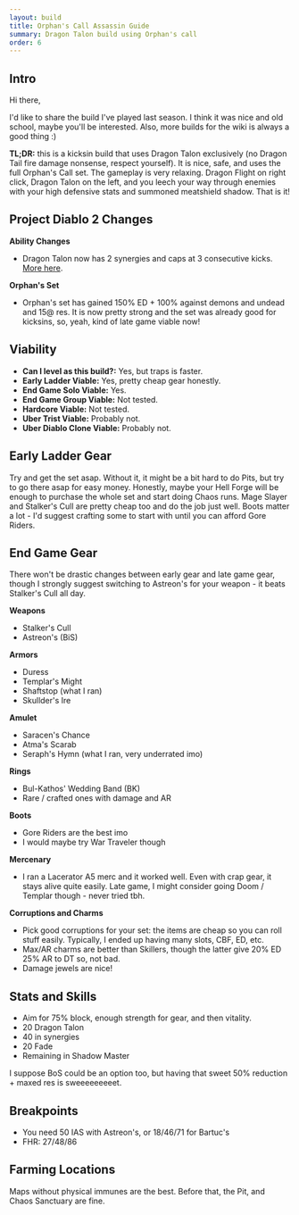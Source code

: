 ```yaml
---
layout: build
title: Orphan's Call Assassin Guide
summary: Dragon Talon build using Orphan's call
order: 6
---
```


## Intro

Hi there,

I'd like to share the build I've played last season. I think it was nice and old school, maybe you'll be interested. Also, more builds for the wiki is always a good thing :)

**TL;DR:** this is a kicksin build that uses Dragon Talon exclusively (no Dragon Tail fire damage nonsense, respect yourself). It is nice, safe, and uses the full Orphan's Call set. The gameplay is very relaxing. Dragon Flight on right click, Dragon Talon on the left, and you leech your way through enemies with your high defensive stats and summoned meatshield shadow. That is it!

## Project Diablo 2 Changes

**Ability Changes**

- Dragon Talon now has 2 synergies and caps at 3 consecutive kicks. [More here](https://wiki.projectdiablo2.com/wiki/Traps#Death_Sentry).

**Orphan's Set**

- Orphan's set has gained 150% ED + 100% against demons and undead and 15@ res. It is now pretty strong and the set was already good for kicksins, so, yeah, kind of late game viable now!

## Viability

- **Can I level as this build?:** Yes, but traps is faster.
- **Early Ladder Viable:** Yes, pretty cheap gear honestly.
- **End Game Solo Viable:** Yes.
- **End Game Group Viable:** Not tested.
- **Hardcore Viable:** Not tested.
- **Uber Trist Viable:** Probably not.
- **Uber Diablo Clone Viable:** Probably not.

## Early Ladder Gear

Try and get the set asap. Without it, it might be a bit hard to do Pits, but try to go there asap for easy money. Honestly, maybe your Hell Forge will be enough to purchase the whole set and start doing Chaos runs. Mage Slayer and Stalker's Cull are pretty cheap too and do the job just well. Boots matter a lot - I'd suggest crafting some to start with until you can afford Gore Riders.

## End Game Gear

There won't be drastic changes between early gear and late game gear, though I strongly suggest switching to Astreon's for your weapon - it beats Stalker's Cull all day.

**Weapons**

- Stalker's Cull
- Astreon's (BiS)

**Armors**

- Duress
- Templar's Might
- Shaftstop (what I ran)
- Skullder's Ire

**Amulet**

- Saracen's Chance
- Atma's Scarab
- Seraph's Hymn (what I ran, very underrated imo)

**Rings**

- Bul-Kathos' Wedding Band (BK)
- Rare / crafted ones with damage and AR

**Boots**

- Gore Riders are the best imo
- I would maybe try War Traveler though

**Mercenary**

- I ran a Lacerator A5 merc and it worked well. Even with crap gear, it stays alive quite easily. Late game, I might consider going Doom / Templar though - never tried tbh.

**Corruptions and Charms**

- Pick good corruptions for your set: the items are cheap so you can roll stuff easily. Typically, I ended up having many slots, CBF, ED, etc.
- Max/AR charms are better than Skillers, though the latter give 20% ED 25% AR to DT so, not bad.
- Damage jewels are nice!

## Stats and Skills

- Aim for 75% block, enough strength for gear, and then vitality.
- 20 Dragon Talon
- 40 in synergies
- 20 Fade
- Remaining in Shadow Master

I suppose BoS could be an option too, but having that sweet 50% reduction + maxed res is sweeeeeeeeet.

## Breakpoints

- You need 50 IAS with Astreon's, or 18/46/71 for Bartuc's
- FHR: 27/48/86

## Farming Locations

Maps without physical immunes are the best. Before that, the Pit, and Chaos Sanctuary are fine.
